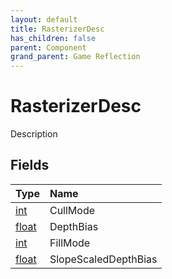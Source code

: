 ```yaml
---
layout: default
title: RasterizerDesc
has_children: false
parent: Component
grand_parent: Game Reflection
---
```

# RasterizerDesc
Description 

## Fields

| Type | Name |
|:----------|:--------------|
| [int](/riftbreaker-wiki/docs/game-reflection/enums/int/) | CullMode |
| [float](/riftbreaker-wiki/docs/game-reflection/components/float/) | DepthBias |
| [int](/riftbreaker-wiki/docs/game-reflection/enums/int/) | FillMode |
| [float](/riftbreaker-wiki/docs/game-reflection/components/float/) | SlopeScaledDepthBias |

